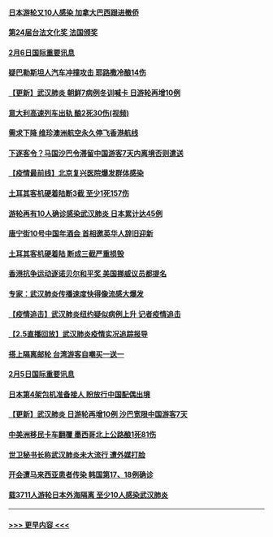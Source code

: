 #### [日本游轮又10人感染 加拿大巴西跟进撤侨](../pages/prog202/a102771084.md?t=02070511) 
#### [第24届台法文化奖 法国颁奖](../pages/prog202/a102771032.md?t=02070511) 
#### [2月6日国际重要讯息](../pages/prog202/a102770794.md?t=02070511) 
#### [疑巴勒斯坦人汽车冲撞攻击 耶路撒冷酿14伤](../pages/prog202/a102770586.md?t=02070511) 
#### [【更新】武汉肺炎 朝鲜7病例冬训喊卡 日游轮再增10例](../pages/prog202/a102770740.md?t=02070511) 
#### [意大利高速列车出轨 酿2死30伤(视频)](../pages/prog202/a102770762.md?t=02070511) 
#### [需求下降 维珍澳洲航空永久停飞香港航线](../pages/prog202/a102770751.md?t=02070511) 
#### [下逐客令？马国沙巴令滞留中国游客7天内离境否则遣送](../pages/prog202/a102770640.md?t=02070511) 
#### [【疫情最前线】北京复兴医院爆发群体感染](../pages/prog202/a102770602.md?t=02070511) 
#### [土耳其客机硬着陆断3截 至少1死157伤](../pages/prog202/a102770508.md?t=02070511) 
#### [游轮再有10人确诊感染武汉肺炎 日本累计达45例](../pages/prog202/a102770476.md?t=02070511) 
#### [唐宁街10号中国年酒会 首相邀英华人辞旧迎新](../pages/prog202/a102770458.md?t=02070511) 
#### [土耳其客机硬着陆 断成三截严重损毁](../pages/prog202/a102770239.md?t=02070511) 
#### [香港抗争运动逐诺贝尔和平奖 美国挪威议员都提名](../pages/prog202/a102770390.md?t=02070511) 
#### [专家：武汉肺炎传播速度快得像流感大爆发](../pages/prog202/a102770132.md?t=02070511) 
#### [【疫情追击】武汉肺炎纽约疑似病例上升 记者疫情追击](../pages/prog202/a102770000.md?t=02070511) 
#### [【2.5直播回放】武汉肺炎疫情实况追踪报导](../pages/prog202/a102769913.md?t=02070511) 
#### [搭上隔离邮轮 台湾游客自嘲买一送一](../pages/prog202/a102769845.md?t=02070511) 
#### [2月5日国际重要讯息](../pages/prog202/a102769821.md?t=02070511) 
#### [日本第4架包机准备接人 盼放行中国配偶出境](../pages/prog202/a102769765.md?t=02070511) 
#### [【更新】武汉肺炎 日游轮再增10例 沙巴宽限中国游客7天](../pages/prog202/a102758911.md?t=02070511) 
#### [中美洲移民卡车翻覆 墨西哥北上公路酿1死81伤](../pages/prog202/a102769703.md?t=02070511) 
#### [世卫秘书长称武汉肺炎未大流行 遭外媒打脸](../pages/prog202/a102769679.md?t=02070511) 
#### [开会遭马来西亚患者传染 韩国第17、18例确诊](../pages/prog202/a102769600.md?t=02070511) 
#### [载3711人游轮日本外海隔离 至少10人感染武汉肺炎](../pages/prog202/a102769538.md?t=02070511) 

----
#### [ >>> 更早内容 <<< ](../indexes/prog202-earlier.md)
